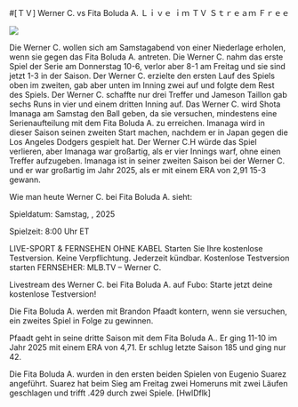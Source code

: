 #[ＴＶ] Werner C. vs Fita Boluda A. Ｌｉｖｅ ｉｍ ＴＶ Ｓｔｒｅａｍ Ｆｒｅｅ  
  
  
[![](https://i.imgur.com/qSNzIqt.png)](https://movie.rssnews.media/qQhmYgyQJ.php)  
  
Die Werner C. wollen sich am Samstagabend von einer Niederlage erholen, wenn sie gegen das Fita Boluda A. antreten. Die Werner C. nahm das erste Spiel der Serie am Donnerstag 10-6, verlor aber 8-1 am Freitag und sie sind jetzt 1-3 in der Saison. Der Werner C. erzielte den ersten Lauf des Spiels oben im zweiten, gab aber unten im Inning zwei auf und folgte dem Rest des Spiels. Der Werner C. schaffte nur drei Treffer und Jameson Taillon gab sechs Runs in vier und einem dritten Inning auf. Das Werner C. wird Shota Imanaga am Samstag den Ball geben, da sie versuchen, mindestens eine Serienaufteilung mit dem Fita Boluda A. zu erreichen. Imanaga wird in dieser Saison seinen zweiten Start machen, nachdem er in Japan gegen die Los Angeles Dodgers gespielt hat. Der Werner C.H würde das Spiel verlieren, aber Imanaga war großartig, als er vier Innings warf, ohne einen Treffer aufzugeben. Imanaga ist in seiner zweiten Saison bei der Werner C. und er war großartig im Jahr 2025, als er mit einem ERA von 2,91 15-3 gewann.

Wie man heute Werner C. bei Fita Boluda A. sieht:

Spieldatum: Samstag, , 2025

Spielzeit: 8:00 Uhr ET

LIVE-SPORT & FERNSEHEN OHNE KABEL
Starten Sie Ihre kostenlose Testversion. Keine Verpflichtung. Jederzeit kündbar.
Kostenlose Testversion starten
FERNSEHER: MLB.TV – Werner C.

Livestream des Werner C. bei Fita Boluda A. auf Fubo: Starte jetzt deine kostenlose Testversion!

Die Fita Boluda A. werden mit Brandon Pfaadt kontern, wenn sie versuchen, ein zweites Spiel in Folge zu gewinnen.

Pfaadt geht in seine dritte Saison mit dem Fita Boluda A.. Er ging 11-10 im Jahr 2025 mit einem ERA von 4,71. Er schlug letzte Saison 185 und ging nur 42.

Die Fita Boluda A. wurden in den ersten beiden Spielen von Eugenio Suarez angeführt. Suarez hat beim Sieg am Freitag zwei Homeruns mit zwei Läufen geschlagen und trifft .429 durch zwei Spiele. [HwlDflk]